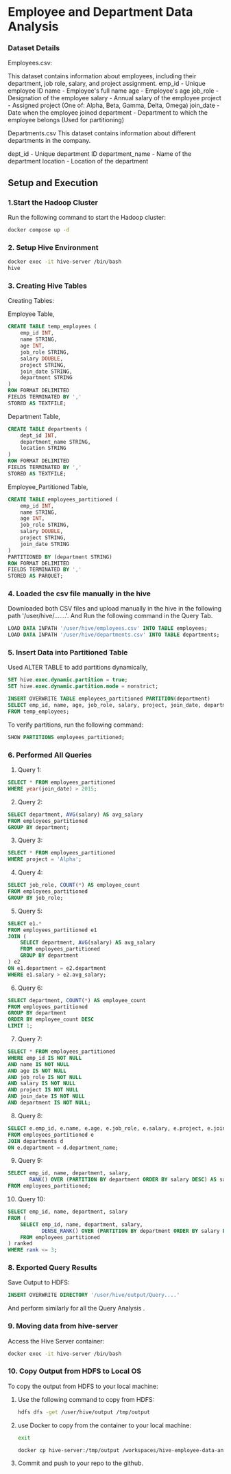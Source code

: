 # Employee and Department Data Analysis

### **Dataset Details**

Employees.csv: 

This dataset contains information about employees, including their department, job role, salary, and project assignment.
emp_id - Unique employee ID
name - Employee's full name
age - Employee's age
job_role - Designation of the employee
salary - Annual salary of the employee
project - Assigned project (One of: Alpha, Beta, Gamma, Delta, Omega)
join_date - Date when the employee joined
department - Department to which the employee belongs (Used for partitioning)

Departments.csv
This dataset contains information about different departments in the company.

dept_id - Unique department ID
department_name - Name of the department
location - Location of the department

## Setup and Execution

### 1.**Start the Hadoop Cluster**

Run the following command to start the Hadoop cluster:

```bash
docker compose up -d
```

### 2. **Setup Hive Environment**

```bash
docker exec -it hive-server /bin/bash
hive
```

### 3. **Creating Hive Tables**

Creating Tables:

Employee Table,
```sql
CREATE TABLE temp_employees (
    emp_id INT,
    name STRING,
    age INT,
    job_role STRING,
    salary DOUBLE,
    project STRING,
    join_date STRING,
    department STRING
)
ROW FORMAT DELIMITED
FIELDS TERMINATED BY ','
STORED AS TEXTFILE;
```

Department Table,
```sql
CREATE TABLE departments (
    dept_id INT,
    department_name STRING,
    location STRING
)
ROW FORMAT DELIMITED
FIELDS TERMINATED BY ','
STORED AS TEXTFILE;
```

Employee_Partitioned Table,
```sql
CREATE TABLE employees_partitioned (
    emp_id INT,
    name STRING,
    age INT,
    job_role STRING,
    salary DOUBLE,
    project STRING,
    join_date STRING
)
PARTITIONED BY (department STRING)
ROW FORMAT DELIMITED
FIELDS TERMINATED BY ','
STORED AS PARQUET;
```

### 4. **Loaded the csv file manually in the hive**

Downloaded both CSV files and upload manually in the hive in the following path '/user/hive/.......'.
And Run the following command in the Query Tab.

```sql
LOAD DATA INPATH '/user/hive/employees.csv' INTO TABLE employees;
LOAD DATA INPATH '/user/hive/departments.csv' INTO TABLE departments;
```

### 5. **Insert Data into Partitioned Table**

Used ALTER TABLE to add partitions dynamically,

```sql
SET hive.exec.dynamic.partition = true;
SET hive.exec.dynamic.partition.mode = nonstrict;

INSERT OVERWRITE TABLE employees_partitioned PARTITION(department)
SELECT emp_id, name, age, job_role, salary, project, join_date, department 
FROM temp_employees;
```

To verify partitions, run the following command:

```sql
SHOW PARTITIONS employees_partitioned;
```

### 6. **Performed All  Queries**

1) Query 1:
   
```sql
SELECT * FROM employees_partitioned
WHERE year(join_date) > 2015;
```

2) Query 2:
   
```sql
SELECT department, AVG(salary) AS avg_salary
FROM employees_partitioned
GROUP BY department;
```

3) Query 3:

```sql
SELECT * FROM employees_partitioned
WHERE project = 'Alpha';
```

4) Query 4:
   
```sql
SELECT job_role, COUNT(*) AS employee_count
FROM employees_partitioned
GROUP BY job_role;
```

5) Query 5:
   
```sql
SELECT e1.*
FROM employees_partitioned e1
JOIN (
    SELECT department, AVG(salary) AS avg_salary
    FROM employees_partitioned
    GROUP BY department
) e2
ON e1.department = e2.department
WHERE e1.salary > e2.avg_salary;
```

6) Query 6:
   
```sql
SELECT department, COUNT(*) AS employee_count
FROM employees_partitioned
GROUP BY department
ORDER BY employee_count DESC
LIMIT 1;
```

7) Query 7:
   
```sql
SELECT * FROM employees_partitioned
WHERE emp_id IS NOT NULL 
AND name IS NOT NULL
AND age IS NOT NULL
AND job_role IS NOT NULL
AND salary IS NOT NULL
AND project IS NOT NULL
AND join_date IS NOT NULL
AND department IS NOT NULL;
```

8) Query 8:
   
```sql
SELECT e.emp_id, e.name, e.age, e.job_role, e.salary, e.project, e.join_date, d.location
FROM employees_partitioned e
JOIN departments d
ON e.department = d.department_name;
```

9) Query 9:
   
```sql
SELECT emp_id, name, department, salary, 
       RANK() OVER (PARTITION BY department ORDER BY salary DESC) AS salary_rank
FROM employees_partitioned;
```

10) Query 10:
   
```sql
SELECT emp_id, name, department, salary
FROM (
    SELECT emp_id, name, department, salary, 
           DENSE_RANK() OVER (PARTITION BY department ORDER BY salary DESC) AS rank
    FROM employees_partitioned
) ranked
WHERE rank <= 3;
```

### 8. **Exported Query Results**

Save Output to HDFS:

```sql
INSERT OVERWRITE DIRECTORY '/user/hive/output/Query....'
```
And perform similarly for all the Query Analysis .

### 9. **Moving data from hive-server**

Access the Hive Server  container:

```bash
docker exec -it hive-server /bin/bash
```

### 10. **Copy Output from HDFS to Local OS**

To copy the output from HDFS to your local machine:

1. Use the following command to copy from HDFS:
    ```bash
    hdfs dfs -get /user/hive/output /tmp/output
    ```

2. use Docker to copy from the container to your local machine:
   ```bash
   exit 
   ```
    ```bash
    docker cp hive-server:/tmp/output /workspaces/hive-employee-data-analysis-Krishna-coder12/
    ```
3. Commit and push to your repo to the github.
